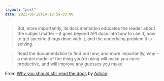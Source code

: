 ```yaml
---
layout: "post"
date: 2023-06-10T14:10:59-03:00
---
```


> But, more importantly, its documentation educates the reader about the subject matter – it goes beyond API docs into how to use it, how to get specific things done with it, and the underlying problem it is solving.

> Read the documentation to find out how, and more importantly, why – a mental model of the thing you're using will make you more productive, and will improve any guesses you make.

From [Why you should still read the docs](https://death.andgravity.com/output) by [Adrian](https://death.andgravity.com/)
